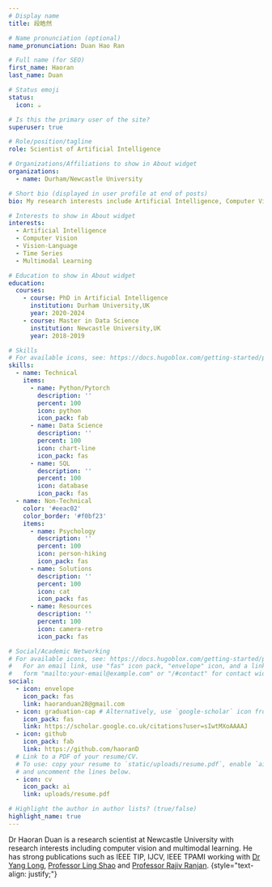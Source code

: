 ```yaml
---
# Display name
title: 段皓然

# Name pronunciation (optional)
name_pronunciation: Duan Hao Ran

# Full name (for SEO)
first_name: Haoran
last_name: Duan

# Status emoji
status:
  icon: ☕️

# Is this the primary user of the site?
superuser: true

# Role/position/tagline
role: Scientist of Artificial Intelligence

# Organizations/Affiliations to show in About widget
organizations:
  - name: Durham/Newcastle University

# Short bio (displayed in user profile at end of posts)
bio: My research interests include Artificial Intelligence, Computer Vision and Multimodal Learning.

# Interests to show in About widget
interests:
  - Artificial Intelligence
  - Computer Vision
  - Vision-Language
  - Time Series
  - Multimodal Learning

# Education to show in About widget
education:
  courses:
    - course: PhD in Artificial Intelligence
      institution: Durham University,UK
      year: 2020-2024
    - course: Master in Data Science
      institution: Newcastle University,UK
      year: 2018-2019

# Skills
# For available icons, see: https://docs.hugoblox.com/getting-started/page-builder/#icons
skills:
  - name: Technical
    items:
      - name: Python/Pytorch
        description: ''
        percent: 100
        icon: python
        icon_pack: fab
      - name: Data Science
        description: ''
        percent: 100
        icon: chart-line
        icon_pack: fas
      - name: SQL
        description: ''
        percent: 100
        icon: database
        icon_pack: fas
  - name: Non-Technical
    color: '#eeac02'
    color_border: '#f0bf23'
    items:
      - name: Psychology
        description: ''
        percent: 100
        icon: person-hiking
        icon_pack: fas
      - name: Solutions
        description: ''
        percent: 100
        icon: cat
        icon_pack: fas
      - name: Resources
        description: ''
        percent: 100
        icon: camera-retro
        icon_pack: fas

# Social/Academic Networking
# For available icons, see: https://docs.hugoblox.com/getting-started/page-builder/#icons
#   For an email link, use "fas" icon pack, "envelope" icon, and a link in the
#   form "mailto:your-email@example.com" or "/#contact" for contact widget.
social:
  - icon: envelope
    icon_pack: fas
    link: haoranduan28@gmail.com
  - icon: graduation-cap # Alternatively, use `google-scholar` icon from `ai` icon pack
    icon_pack: fas
    link: https://scholar.google.co.uk/citations?user=sIwtMXoAAAAJ
  - icon: github
    icon_pack: fab
    link: https://github.com/haoranD
  # Link to a PDF of your resume/CV.
  # To use: copy your resume to `static/uploads/resume.pdf`, enable `ai` icons in `params.yaml`,
  # and uncomment the lines below.
  - icon: cv
    icon_pack: ai
    link: uploads/resume.pdf

# Highlight the author in author lists? (true/false)
highlight_name: true
---
```


Dr Haoran Duan is a research scientist at Newcastle University with research interests including computer vision and multimodal learning. He has strong publications such as IEEE TIP, IJCV, IEEE TPAMI working with [Dr Yang Long](https://scholar.google.com/citations?user=IrkuknEAAAAJ&hl=en), [Professor Ling Shao](https://scholar.google.com/citations?hl=en&user=z84rLjoAAAAJ&view_op=list_works&sortby=pubdate) and [Professor Rajiv Ranjan](https://scholar.google.com/citations?user=Y_Y3fVEAAAAJ&hl=en).
{style="text-align: justify;"}
